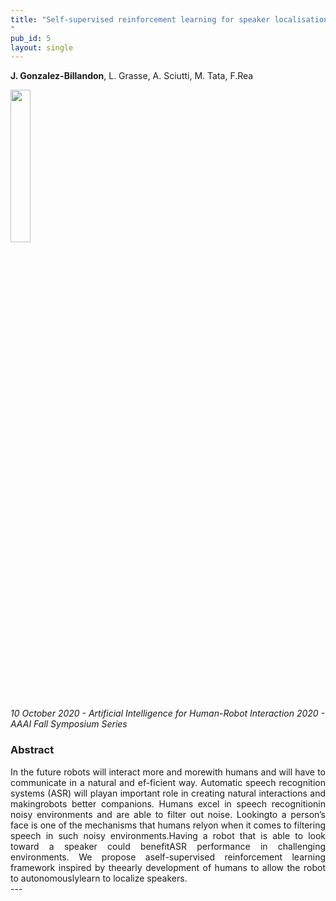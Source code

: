 ```yaml
---
title: "Self-supervised reinforcement learning for speaker localisation with the iCub humanoid robot
"
pub_id: 5
layout: single
---
```


**J. Gonzalez-Billandon**, L. Grasse, A. Sciutti, M. Tata, F.Rea 
 
<img width="25%" src="../../assets/images/aaai.jpg">

*10 October 2020 - Artificial Intelligence for Human-Robot Interaction 2020 - AAAI Fall Symposium Series*


### Abstract
<div style="text-align: justify">
In  the  future  robots  will  interact  more  and  morewith humans and will have to communicate in a natural and ef-ficient way. Automatic speech recognition systems (ASR) will playan  important  role  in  creating  natural  interactions  and  makingrobots  better  companions.  Humans  excel  in  speech  recognitionin  noisy  environments  and  are  able  to  filter  out  noise.  Lookingto  a  person’s  face  is  one  of  the  mechanisms  that  humans  relyon when it comes to filtering speech in such noisy environments.Having a robot that is able to look toward a speaker could benefitASR  performance  in  challenging  environments.  We  propose  aself-supervised reinforcement learning framework inspired by theearly development of humans to allow the robot to autonomouslylearn  to  localize  speakers.
</div>
---